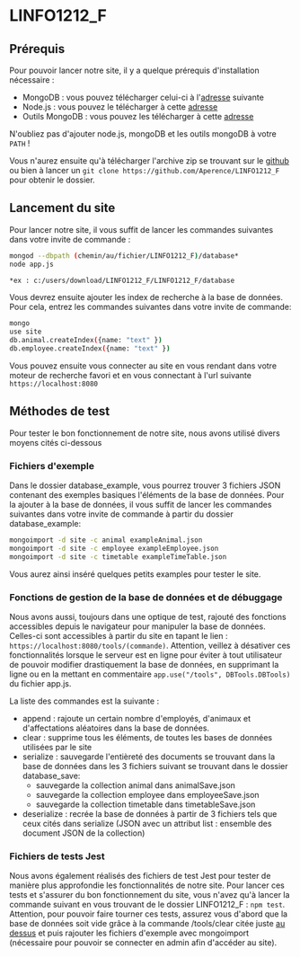 # LINFO1212_F

## Prérequis

Pour pouvoir lancer notre site, il y a quelque prérequis d'installation nécessaire : 
- MongoDB : vous pouvez télécharger celui-ci à l'[adresse](https://www.mongodb.com/download-center/community?jmp=docs) suivante
- Node.js : vous pouvez le télécharger à cette [adresse](https://nodejs.org/en/)
- Outils MongoDB : vous pouvez les télécharger à cette [adresse](https://www.mongodb.com/try/download/database-tools)

N'oubliez pas d'ajouter node.js, mongoDB et les outils mongoDB à votre ```PATH``` !

Vous n'aurez ensuite qu'à télécharger l'archive zip se trouvant sur le [github](https://github.com/Aperence/LINFO1212_F) ou bien à lancer un ```git clone https://github.com/Aperence/LINFO1212_F``` pour obtenir le dossier.

## Lancement du site

Pour lancer notre site, il vous suffit de lancer les commandes suivantes dans votre invite de commande : 
```bash
mongod --dbpath (chemin/au/fichier/LINFO1212_F)/database*
node app.js
```

```bash
*ex : c:/users/download/LINFO1212_F/LINFO1212_F/database
```

Vous devrez ensuite ajouter les index de recherche à la base de données. Pour cela, entrez les commandes suivantes dans votre invite de commande:
```bash
mongo
use site
db.animal.createIndex({name: "text" })
db.employee.createIndex({name: "text" })
```


Vous pouvez ensuite vous connecter au site en vous rendant dans votre moteur de recherche favori et en vous connectant à l'url suivante ```https://localhost:8080```

## Méthodes de test

Pour tester le bon fonctionnement de notre site, nous avons utilisé divers moyens cités ci-dessous

### Fichiers d'exemple

Dans le dossier database_example, vous pourrez trouver 3 fichiers JSON contenant des exemples basiques l'éléments de la base de données.
Pour la ajouter à la base de données, il vous suffit de lancer les commandes suivantes dans votre invite de commande à partir du dossier database_example: 
```bash
mongoimport -d site -c animal exampleAnimal.json
mongoimport -d site -c employee exampleEmployee.json
mongoimport -d site -c timetable exampleTimeTable.json 
```
Vous aurez ainsi inséré quelques petits examples pour tester le site.

### Fonctions de gestion de la base de données et de débuggage

Nous avons aussi, toujours dans une optique de test, rajouté des fonctions accessibles depuis le navigateur pour manipuler la base de données.
Celles-ci sont accessibles à partir du site en tapant le lien : ```https://localhost:8080/tools/(commande)```.
Attention, veillez à désativer ces fonctionnalités lorsque le serveur est en ligne pour éviter à tout utilisateur de pouvoir modifier drastiquement la base de données, en supprimant la ligne ou en la mettant en commentaire ```app.use("/tools", DBTools.DBTools)``` du fichier app.js.

La liste des commandes est la suivante : 
- append : rajoute un certain nombre d'employés, d'animaux et d'affectations aléatoires dans la base de données.
- clear : supprime tous les éléments, de toutes les bases de données utilisées par le site
- serialize : sauvegarde l'entièreté des documents se trouvant dans la base de données dans les 3 fichiers suivant se trouvant dans le dossier database_save: 
    - sauvegarde la collection animal dans animalSave.json
    - sauvegarde la collection employee dans employeeSave.json
    - sauvegarde la collection timetable dans timetableSave.json
- deserialize : recrée la base de données à partir de 3 fichiers tels que ceux cités dans serialize (JSON avec un attribut list : ensemble des document JSON de la collection)

### Fichiers de tests Jest

Nous avons également réalisés des fichiers de test Jest pour tester de manière plus approfondie les fonctionnalités de notre site.
Pour lancer ces tests et s'assurer du bon fonctionnement du site, vous n'avez qu'à lancer la commande suivant en vous trouvant de le dossier LINFO1212_F : 
```npm test```. Attention, pour pouvoir faire tourner ces tests, assurez vous d'abord que la base de données soit vide grâce à la commande /tools/clear citée juste [au dessus](###Fonctions-de-gestion-de-la-base-de-données-et-de-débuggage) et puis rajouter les fichiers d'exemple avec mongoimport (nécessaire pour pouvoir se connecter en admin afin d'accéder au site).

